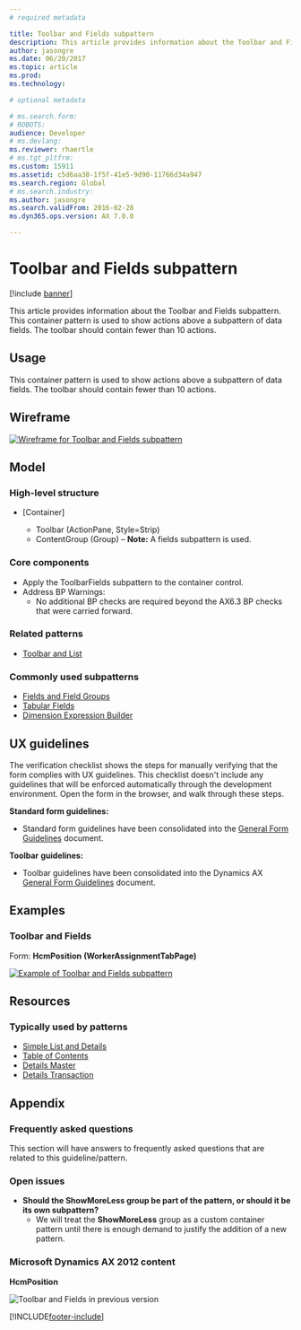 ```yaml
---
# required metadata

title: Toolbar and Fields subpattern
description: This article provides information about the Toolbar and Fields subpattern. This container pattern is used to show actions above a subpattern of data fields.
author: jasongre
ms.date: 06/20/2017
ms.topic: article
ms.prod: 
ms.technology: 

# optional metadata

# ms.search.form: 
# ROBOTS: 
audience: Developer 
# ms.devlang: 
ms.reviewer: rhaertle
# ms.tgt_pltfrm: 
ms.custom: 15911
ms.assetid: c5d6aa38-1f5f-41e5-9d90-11766d34a947
ms.search.region: Global
# ms.search.industry: 
ms.author: jasongre
ms.search.validFrom: 2016-02-28
ms.dyn365.ops.version: AX 7.0.0

---
```


# Toolbar and Fields subpattern

[!include [banner](../includes/banner.md)]

This article provides information about the Toolbar and Fields subpattern. This container pattern is used to show actions above a subpattern of data fields. The toolbar should contain fewer than 10 actions.

## Usage

This container pattern is used to show actions above a subpattern of data fields. The toolbar should contain fewer than 10 actions.

## Wireframe

[![Wireframe for Toolbar and Fields subpattern](./media/toolbarfields1.png)](./media/toolbarfields1.png)

## Model
### High-level structure

- \[Container\]

    - Toolbar (ActionPane, Style=Strip)
    - ContentGroup (Group) – **Note:** A fields subpattern is used.

### Core components

-   Apply the ToolbarFields subpattern to the container control.
-   Address BP Warnings:
    -   No additional BP checks are required beyond the AX6.3 BP checks that were carried forward.

### Related patterns

-   [Toolbar and List](toolbar-list-subpattern.md)

### Commonly used subpatterns

-   [Fields and Field Groups](fields-field-groups-subpattern.md)
-   [Tabular Fields](tabular-fields-subpattern.md)
-   [Dimension Expression Builder](../financial/dimension-expression-builder-subpattern.md)

## UX guidelines
The verification checklist shows the steps for manually verifying that the form complies with UX guidelines. This checklist doesn't include any guidelines that will be enforced automatically through the development environment. Open the form in the browser, and walk through these steps. 

**Standard form guidelines:**

-   Standard form guidelines have been consolidated into the [General Form Guidelines](general-form-guidelines.md) document.

**Toolbar** **guidelines:**

-   Toolbar guidelines have been consolidated into the Dynamics AX [General Form Guidelines](general-form-guidelines.md) document.

## Examples
### Toolbar and Fields

Form: **HcmPosition** **(WorkerAssignmentTabPage)** 

[![Example of Toolbar and Fields subpattern](./media/toolbarfields2-1024x131.png)](./media/toolbarfields2.png)

## Resources
### Typically used by patterns

-   [Simple List and Details](simple-list-details-form-pattern.md)
-   [Table of Contents](table-of-contents-form-pattern.md)
-   [Details Master](details-master-form-pattern.md)
-   [Details Transaction](details-transaction-form-pattern.md)

## Appendix
### Frequently asked questions

This section will have answers to frequently asked questions that are related to this guideline/pattern.

### Open issues

-   **Should the ShowMoreLess group be part of the pattern, or should it be its own subpattern?**
    -   We will treat the **ShowMoreLess** group as a custom container pattern until there is enough demand to justify the addition of a new pattern.

### Microsoft Dynamics AX 2012 content

**HcmPosition** 

![Toolbar and Fields in previous version](./media/toolbarfields3.png)


[!INCLUDE[footer-include](../../../includes/footer-banner.md)]